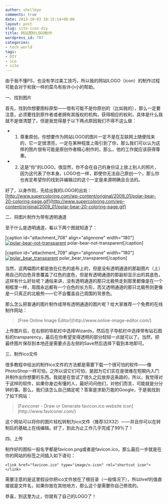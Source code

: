 ```yaml
---
author: shellbye
comments: true
date: 2013-10-03 10:15:14+00:00
layout: post
slug: site-icon-diy
title: 网站图标LOGO制作
wordpress_id: 707
categories:
- tech_world
tags:
- DIY
- ico
- site
---
```


由于我不懂PS，也没有学过美工技巧，所以我的网站lLOGO（icon）的制作过程可能会对于和我一样的菜鸟有些许小小的帮助。

一、找到图片

首先，找到你想要图标原型——很有可能不是你原创的（比如我的），那么一定要注意，必须要找到原作者或者拥有其版权的机构，获得相应的权利，具体是什么我就不是很清楚了，但是我觉得基于以下两点原因我们不得不这么做：



	
  * 1. 尊重原创。你想要作为网站LOGO的图片一定不是在互联网上随便找来的，它一定很漂亮，一定在某种程度上吸引到了你，那么我们可以认为这样的图片很有可能是原创作者精心制作的，那么，他的工作就应该获得尊重。

	
  * 2. 这是“你”的LOGO。很显然，你不会在自己的身份证上放上别人的照片，因为这代表了你本身。LOGO也一样，即使你无法自己原创一个，那么你也肯定希望你的找到并编辑过的这个一定是来源明确且合法的。


好了，以身作则，先给出我的LOGO的出处：[http://www.supercoloring.com/wp-content/original/2009_01/polar-bear-20-coloring-page.gif](http://www.supercoloring.com/wp-content/original/2009_01/polar-bear-20-coloring-page.gif)

二、将图片制作为带有透明通道

至于什么是透明通道，看以下两个图就知道了：

[caption id="attachment_708" align="alignnone" width="180"][![polar-bear-not-transparent](http://baijianguo-mystorage.stor.sinaapp.com/uploads/2013/10/polar-bear-20-coloring-page-300x207.png)](http://baijianguo-mystorage.stor.sinaapp.com/uploads/2013/10/polar-bear-20-coloring-page.png) polar-bear-not-transparent[/caption]

[caption id="attachment_709" align="alignnone" width="180"][![polar_bear_transparent](http://baijianguo-mystorage.stor.sinaapp.com/uploads/2013/10/oie_transparent-300x207.png)](http://baijianguo-mystorage.stor.sinaapp.com/uploads/2013/10/oie_transparent.png) polar_bear_transparent[/caption]

当然，这两幅图片都是放在红色的底布上的，但是没有透明通道的那副图片（上）用自己的白色背景覆盖了红色的底色，但是有透明通道的那副却显示出的其底色，这样有什么好处呢？通俗来讲，没有透明通道的那只北极熊走到那里都像是在一个相框里一样，周围永远都有一个白色的长方形，而又透明通道的那只北极熊则更像是一只真正的北极熊——它不会覆盖自己周围的背景色。

那么怎么把普通的图片制作成带有透明通道的图片呢？给大家推荐一个免费的在线制作网站：


<blockquote>[Free Online Image Editor](http://www.online-image-editor.com/)</blockquote>


上传图片后，在右侧的导航栏中选择Wizards，然后在子导航栏中选择带有钻石图标的transparency，最后在你希望变得透明的部分轻轻一点就可以了。当然，把最终图片保存到本地还是需要点击左侧的Save然后选择下载到本地即可。

三、制作ico文件

很多教程中给出的制作ico文件的方法都是需要下载一个很可怕的软件——像PhotoShop一样可怕，之所以说它们可怕，是因为它们实在是很难在短期内入门并制作出你想要的东西。我就是在尝试了很久之后放弃这条路的，所以，我觉得对于这样的软件，如果你身边有懂的人，最好问问他们，对他们而言，可能就是分分钟的事。那么，我们该怎么自己搞定呢？答案是求助万能的Google，于是我找到了如下网站：


<blockquote>[Faviconer - Draw or Generate favicon.ico website icon](http://www.faviconer.com/)</blockquote>


这个网站可以将你的图片轻松转制为ico文件（推荐32X32）——并且你可以在转制后的基础上在线编辑。好了，到此为止工作几乎完成了99%了！

四、上传

制作好的图标一般名字都是favicon.png或者是favicon.ico，那么最后一步就是在你的网站的<head>标签之间插入如下语句：

    
    <link href="favicon.ico" type="image/x-icon" rel="shortcut icon"></link>


需要注意的是这里假设你把ico文件放在了根目录（一般情况下），所以href的值直接就是文件名，如果你放在其他地方，那么这个是需要你自己修改的。

恭喜，到这里为止，你就有了自己的LOGO了！
